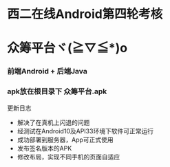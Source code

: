 # 西二在线Android第四轮考核
# 众筹平台ヾ(≧▽≦*)o
### 前端Android + 后端Java
### apk放在根目录下 众筹平台.apk
更新日志
- 解决了在真机上闪退的问题
- 经测试在Android10及API33环境下软件可正常运行
- 成功部署到服务器，App可正式使用
- 发布签名版本的APK
- 修改布局，实现不同手机的页面自适应
